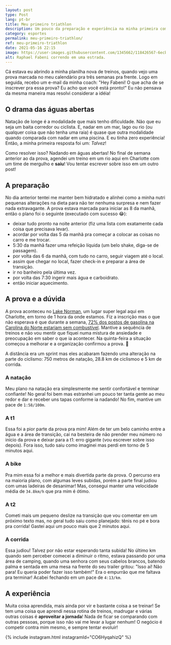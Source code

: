 ```yaml
---
layout: post
type: Post
lang: pt-br
title: Meu primeiro triathlon
description: Um pouco da preparação e experiência na minha primeira competição de Triathlon
category: esportes
permalink: meu-primeiro-triathlon/
ref: meu-primeiro-triathlon
date: 2021-05-16 22:15
image: https://user-images.githubusercontent.com/1345662/118426567-6ecb4980-b699-11eb-92a3-a3c7896fb313.jpg
alt: Raphael Fabeni correndo em uma estrada.
---
```

Cá estava eu abrindo a minha planilha nova de treinos, quando vejo uma prova marcada no meu calendário pra três semanas pra frente. Logo em seguida, recebo um e-mail da minha coach: "Hey Fabeni! O que acha de se inscrever pra essa prova? Eu acho que você está pronto!" Eu não pensava da mesma maneira mas resolvi considerar a idéia!

## O drama das águas abertas

Natação de longe é a modalidade que mais tenho dificuldade. Não que eu seja um baita corredor ou ciclista. E, nadar em um mar, lago ou rio (ou qualquer coisa que não tenha uma raia) é quase que outra modalidade quando comparada com nadar em uma piscina. E eu tinha zero experiência! Então, a minha primeira resposta foi um: *Talvez*!

Como resolver isso? Nadando em águas abertas! No final de semana anterior ao da prova, agendei um treino em um rio aqui em Charlotte com um time de mergulho e **saiu**! Vou tentar escrever sobre isso em um outro post!

## A preparação

No dia anterior tentei me manter bem hidratado e alinhei como a minha nutri pequenas alterações na dieta para não ter nenhuma surpresa e nem fazer nada extravagante. A prova estava marcada para iniciar as 8 da manhã, então o plano foi o seguinte (executado com sucesso 😂):

* deixar tudo pronto na noite anterior (fiz uma lista com exatamente cada coisa que precisava levar).
* acordar por volta das 5 da manhã pra começar a colocar as coisas no carro e me trocar.
* 5:30 da manhã fazer uma refeição líquida (um belo shake, diga-se de passagem).
* por volta das 6 da manhã, com tudo no carro, seguir viagem até o local.
* assim que chegar no local, fazer check-in e preparar a área de transição.
* ir no banheiro pela última vez.
* por volta das 7:30 ingerir mais água e carboidrato.
* então iniciar aquecimento.

## A prova e a dúvida

A prova aconteceu no [Lake Norman](https://www.visitlakenorman.org/), um lugar super legal aqui em Charlotte, em torno de 1 hora da onde estamos. Fiz a inscrição mas o que não esperava é que durante a semana, [72% dos postos de gasolina na Carolina do Norte estariam sem combustível](https://www.foxbusiness.com/markets/north-carolina-gas-stations-without-fuel). Mantive a sequência de treinos e não vou mentir que fiquei numa mistura de ansiedade e preocupação em saber o que ia acontecer. Na quinta-feira a situação começou a melhorar e a organização confirmou a prova. 🙌

A distância era um sprint mas eles acabaram fazendo uma alteração na parte do ciclismo: 750 metros de natação, 28.8 km de ciclismoo e 5 km de corrida.

### A natação

Meu plano na natação era simplesmente me sentir confortável e terminar confiante! No geral foi bem mas estranhei um pouco ter tanta gente ao meu redor e dar e receber uns tapas conforme ia nadando! No fim, mantive um pace de `1:58/100m`.

### A t1

Essa foi a pior parte da prova pra mim! Além de ter um belo caminho entre a água e a área de transição, cai na besteira de não prender meu número no início da prova e deixar para a t1: erro gigante (vou escrever sobre isso depois). Fora isso, tudo saiu como imaginei mas perdi em torno de 5 minutos aqui.

### A bike

Pra mim essa foi a melhor e mais divertida parte da prova. O percurso era na maioria plano, com algumas leves subidas, porém a parte final judiou com umas ladeiras de desanimar! Mas, consegui manter uma velocidade média de `34.8km/h` que pra mim é ótimo.

### A t2

Cometi mais um pequeno deslize na transição que vou comentar em um próximo texto mas, no geral tudo saiu como planejado: tênis no pé e bora pra corrida! Gastei aqui um pouco mais que 2 minutos aqui.

### A corrida

Essa judiou! Talvez por não estar esperando tanta subida! No último km quando sem perceber comecei a diminuir o ritmo, estava passando por uma área de camping, quando uma senhora com seus cabelos brancos, batendo palma e sentada em uma mesa na frente do seu trailer gritou: "Isso aí! Não para! Eu queria poder fazer isso também!" Era o empurrão que me faltava pra terminar! Acabei fechando em um pace de `4:13/km`.

## A experiência

Muita coisa aprendida, mais ainda por vir e bastante coisa a se treinar! Se tem uma coisa que aprendi nessa rotina de treinos, madrugar e várias outras coisas é **aproveitar a jornada**! Nada de ficar se comparando com outras pessoas, porque isso não vai me levar a lugar nenhum! O negócio é competir contra mim mesmo, e sempre tentar evoluir!

{% include instagram.html instagramId="CO6HyqahizQ" %}